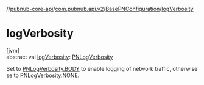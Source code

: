 //[pubnub-core-api](../../../index.md)/[com.pubnub.api.v2](../index.md)/[BasePNConfiguration](index.md)/[logVerbosity](log-verbosity.md)

# logVerbosity

[jvm]\
abstract val [logVerbosity](log-verbosity.md): [PNLogVerbosity](../../com.pubnub.api.enums/-p-n-log-verbosity/index.md)

Set to [PNLogVerbosity.BODY](../../com.pubnub.api.enums/-p-n-log-verbosity/-b-o-d-y/index.md) to enable logging of network traffic, otherwise se to [PNLogVerbosity.NONE](../../com.pubnub.api.enums/-p-n-log-verbosity/-n-o-n-e/index.md).
